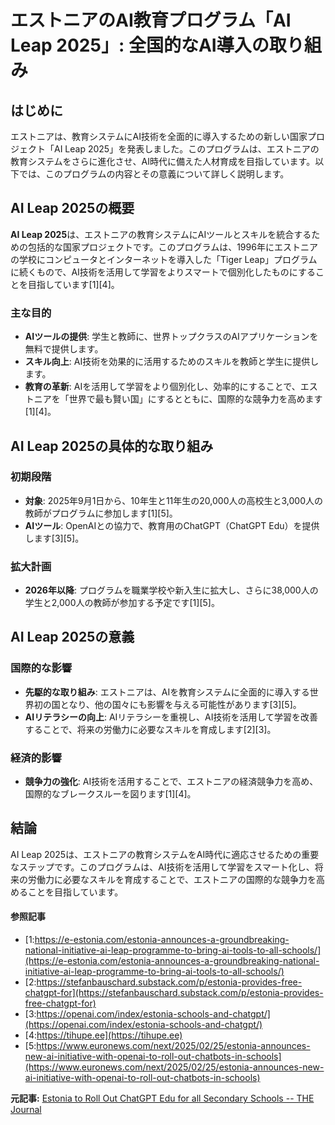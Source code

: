 # エストニアのAI教育プログラム「AI Leap 2025」: 全国的なAI導入の取り組み

## はじめに

エストニアは、教育システムにAI技術を全面的に導入するための新しい国家プロジェクト「AI Leap 2025」を発表しました。このプログラムは、エストニアの教育システムをさらに進化させ、AI時代に備えた人材育成を目指しています。以下では、このプログラムの内容とその意義について詳しく説明します。

## AI Leap 2025の概要

**AI Leap 2025**は、エストニアの教育システムにAIツールとスキルを統合するための包括的な国家プロジェクトです。このプログラムは、1996年にエストニアの学校にコンピュータとインターネットを導入した「Tiger Leap」プログラムに続くもので、AI技術を活用して学習をよりスマートで個別化したものにすることを目指しています[1][4]。

### 主な目的

- **AIツールの提供**: 学生と教師に、世界トップクラスのAIアプリケーションを無料で提供します。
- **スキル向上**: AI技術を効果的に活用するためのスキルを教師と学生に提供します。
- **教育の革新**: AIを活用して学習をより個別化し、効率的にすることで、エストニアを「世界で最も賢い国」にするとともに、国際的な競争力を高めます[1][4]。

## AI Leap 2025の具体的な取り組み

### 初期段階

- **対象**: 2025年9月1日から、10年生と11年生の20,000人の高校生と3,000人の教師がプログラムに参加します[1][5]。
- **AIツール**: OpenAIとの協力で、教育用のChatGPT（ChatGPT Edu）を提供します[3][5]。

### 拡大計画

- **2026年以降**: プログラムを職業学校や新入生に拡大し、さらに38,000人の学生と2,000人の教師が参加する予定です[1][5]。

## AI Leap 2025の意義

### 国際的な影響

- **先駆的な取り組み**: エストニアは、AIを教育システムに全面的に導入する世界初の国となり、他の国々にも影響を与える可能性があります[3][5]。
- **AIリテラシーの向上**: AIリテラシーを重視し、AI技術を活用して学習を改善することで、将来の労働力に必要なスキルを育成します[2][3]。

### 経済的影響

- **競争力の強化**: AI技術を活用することで、エストニアの経済競争力を高め、国際的なブレークスルーを図ります[1][4]。

## 結論

AI Leap 2025は、エストニアの教育システムをAI時代に適応させるための重要なステップです。このプログラムは、AI技術を活用して学習をスマート化し、将来の労働力に必要なスキルを育成することで、エストニアの国際的な競争力を高めることを目指しています。

#### 参照記事
- [1:https://e-estonia.com/estonia-announces-a-groundbreaking-national-initiative-ai-leap-programme-to-bring-ai-tools-to-all-schools/](https://e-estonia.com/estonia-announces-a-groundbreaking-national-initiative-ai-leap-programme-to-bring-ai-tools-to-all-schools/)
- [2:https://stefanbauschard.substack.com/p/estonia-provides-free-chatgpt-for](https://stefanbauschard.substack.com/p/estonia-provides-free-chatgpt-for)
- [3:https://openai.com/index/estonia-schools-and-chatgpt/](https://openai.com/index/estonia-schools-and-chatgpt/)
- [4:https://tihupe.ee](https://tihupe.ee)
- [5:https://www.euronews.com/next/2025/02/25/estonia-announces-new-ai-initiative-with-openai-to-roll-out-chatbots-in-schools](https://www.euronews.com/next/2025/02/25/estonia-announces-new-ai-initiative-with-openai-to-roll-out-chatbots-in-schools)


**元記事:** [Estonia to Roll Out ChatGPT Edu for all Secondary Schools -- THE Journal](https://thejournal.com/Articles/2025/03/10/Estonia-to-Roll-Out-ChatGPT-Edu-for-all-Secondary-Schools.aspx)
